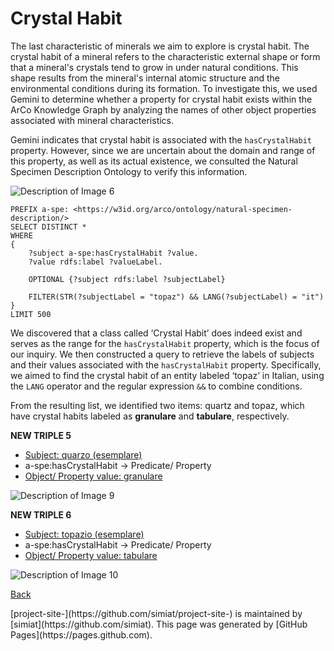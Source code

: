 # Crystal Habit

The last characteristic of minerals we aim to explore is crystal habit. The crystal habit of a mineral refers to the characteristic external shape or form that a mineral's crystals tend to grow in under natural conditions. This shape results from the mineral's internal atomic structure and the environmental conditions during its formation. To investigate this, we used Gemini to determine whether a property for crystal habit exists within the ArCo Knowledge Graph by analyzing the names of other object properties associated with mineral characteristics.

Gemini indicates that crystal habit is associated with the `hasCrystalHabit` property. However, since we are uncertain about the domain and range of this property, as well as its actual existence, we consulted the Natural Specimen Description Ontology to verify this information.

![Description of Image 6](path/to/image6.jpg)

```sparql
PREFIX a-spe: <https://w3id.org/arco/ontology/natural-specimen-description/>
SELECT DISTINCT *
WHERE
{
    ?subject a-spe:hasCrystalHabit ?value.
    ?value rdfs:label ?valueLabel.

    OPTIONAL {?subject rdfs:label ?subjectLabel}

    FILTER(STR(?subjectLabel = "topaz") && LANG(?subjectLabel) = "it")
}
LIMIT 500
```

We discovered that a class called ‘Crystal Habit’ does indeed exist and serves as the range for the `hasCrystalHabit` property, which is the focus of our inquiry. We then constructed a query to retrieve the labels of subjects and their values associated with the `hasCrystalHabit` property. Specifically, we aimed to find the crystal habit of an entity labeled ‘topaz’ in Italian, using the `LANG` operator and the regular expression `&&` to combine conditions.

From the resulting list, we identified two items: quartz and topaz, which have crystal habits labeled as **granulare** and **tabulare**, respectively.


**NEW TRIPLE 5**

- [Subject: quarzo (esemplare)](https://w3id.org/arco/resource/NaturalHeritage/2000189686-1)
- a-spe:hasCrystalHabit → Predicate/ Property
- [Object/ Property value: granulare](https://w3id.org/arco/resource/CrystalHabit/2000189686-1)

![Description of Image 9](path/to/image9.jpg)

**NEW TRIPLE 6**

- [Subject: topazio (esemplare)](https://w3id.org/arco/resource/NaturalHeritage/1600302243)
- a-spe:hasCrystalHabit → Predicate/ Property
- [Object/ Property value: tabulare](https://w3id.org/arco/resource/CrystalHabit/1600302243)

![Description of Image 10](path/to/image10.jpg)

[Back](./)

<span class="site-footer-owner">
[project-site-](https://github.com/simiat/project-site-) is maintained by [simiat](https://github.com/simiat).
</span>  
<span class="site-footer-credits">
This page was generated by [GitHub Pages](https://pages.github.com).
</span>
